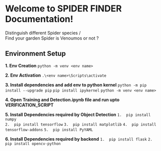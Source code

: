 # Welcome to SPIDER FINDER Documentation!

Distinguish different Spider species /  
Find your garden Spider is Venoumos or not ?


## Environment Setup
**1. Env Creation** 
`python -m venv <env name>` 

**2. Env Activation**
`.\<env name>\Scripts\activate` 

**3. Install dependencies and add env to python kernel**
`python -m pip install --upgrade pip` 
`pip install ipykernel`
`python -m venv <env name>`

**4. Open Training and Detection.ipynb file and run upto VERIFICATION_SCRIPT**

**5. Install Dependencies required by Object Detection**
`1.  pip install numpy`<br/>
`2.  pip install tensorflow`
`3.  pip install matplotlib`
`4.  pip install tensorflow-addons`
`5.  pip install PyYAML`

**6. Install Dependencies required by backend**
`1.  pip install flask`
`2.  pip install opencv-python`

